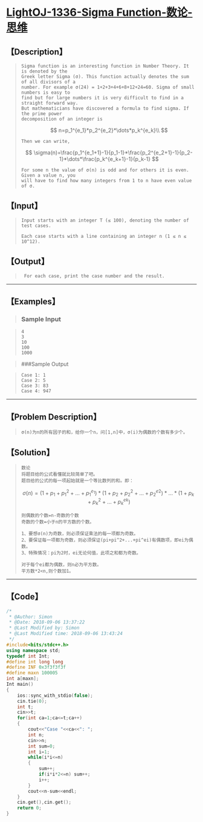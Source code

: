 #  [LightOJ-1336-Sigma Function-数论-思维](https://vjudge.net/problem/LightOJ-1336)



## 【Description】

> ```
> Sigma function is an interesting function in Number Theory. It is denoted by the 
> Greek letter Sigma (σ). This function actually denotes the sum of all divisors of a
> number. For example σ(24) = 1+2+3+4+6+8+12+24=60. Sigma of small numbers is easy to 
> find but for large numbers it is very difficult to find in a straight forward way. 
> But mathematicians have discovered a formula to find sigma. If the prime power 
> decomposition of an integer is
> ```
>
> $$
> n=p_1^{e_1}*p_2^{e_2}*\dots*p_k^{e_k}\\
> $$
>
> ```
> Then we can write,
> ```
>
> $$
> \sigma(n)=\frac{p_1^{e_1+1}-1}{p_1-1}*\frac{p_2^{e_2+1}-1}{p_2-1}*\dots*\frac{p_k^{e_k+1}-1}{p_k-1}
> $$
>
> ```
> For some n the value of σ(n) is odd and for others it is even. Given a value n, you 
> will have to find how many integers from 1 to n have even value of σ.
> ```
>
>

## 【Input】

> ```
> Input starts with an integer T (≤ 100), denoting the number of test cases.
>     
> Each case starts with a line containing an integer n (1 ≤ n ≤ 10^12).
> ```

## 【Output】

> ```
>  For each case, print the case number and the result.
> ```

------



## 【Examples】 

> ### Sample Input

> ```
> 4
> 3
> 10
> 100
> 1000
> ```

> ###Sample Output

> ```
> Case 1: 1
> Case 2: 5
> Case 3: 83
> Case 4: 947
> ```

------



## 【Problem Description】

> ```
> σ(n)为n的所有因子的和，给你一个n，问[1,n]中，σ(i)为偶数的个数有多少个。
> ```

## 【Solution】

> ```
> 数论
> 将题目给的公式看懂就比较简单了吧。
> 题目给的公式的每一项起始就是一个等比数列的和。即：
> ```
>
> $$
> \sigma(n)=(1+p_1+p_1^2+\dots+p_{1}^{e_1})*(1+p_2+p_2^2+\dots+p_2^{e2})*\dots*(1+p_k+p_k^2+\dots+p_k^{ek})
> $$
>
> ```
> 则偶数的个数=n-奇数的个数
> 奇数的个数=小于n的平方数的个数。
> 
> 1、要想σ(n)为奇数，则必须保证乘法的每一项都为奇数。
> 2、要保证每一项都为奇数，则必须保证(pi+pi^2+...+pi^ei)有偶数项，即ei为偶数。
> 3、特殊情况：pi为2时，ei无论何值，此项之和都为奇数。
> 
> 对于每个ei都为偶数，则n必为平方数。
> 平方数*2<n,则个数加1。
> ```

------



## 【Code】

```c++
/*
 * @Author: Simon 
 * @Date: 2018-09-06 13:37:22 
 * @Last Modified by: Simon
 * @Last Modified time: 2018-09-06 13:43:24
 */
#include<bits/stdc++.h>
using namespace std;
typedef int Int;
#define int long long
#define INF 0x3f3f3f3f
#define maxn 100005
int a[maxn];
Int main()
{
    ios::sync_with_stdio(false);
    cin.tie(0);
    int t;
    cin>>t;
    for(int ca=1;ca<=t;ca++)
    {
        cout<<"Case "<<ca<<": ";
        int n;
        cin>>n;
        int sum=0;
        int i=1;
        while(i*i<=n)
        {
            sum++;
            if(i*i*2<=n) sum++;
            i++;
        }
        cout<<n-sum<<endl;
    }
    cin.get(),cin.get();
    return 0;
}
```
